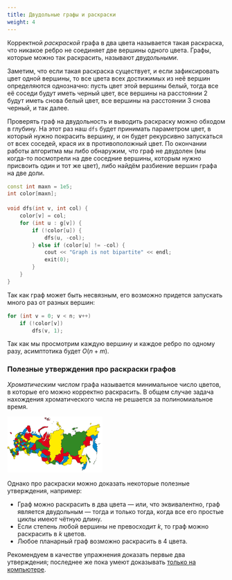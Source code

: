 ```yaml
---
title: Двудольные графы и раскраски
weight: 4
---
```


Корректной *раскраской* графа в два цвета называется такая раскраска, что никакое ребро не соединяет две вершины одного цвета. Графы, которые можно так раскрасить, называют *двудольными*.

Заметим, что если такая раскраска существует, и если зафиксировать цвет одной вершины, то все цвета всех достижимых из неё вершин определяются однозначно: пусть цвет этой вершины белый, тогда все её соседи будут иметь черный цвет, все вершины на расстоянии 2 будут иметь снова белый цвет, все вершины на расстоянии 3 снова черный, и так далее.

Проверять граф на двудольность и выводить раскраску можно обходом в глубину. На этот раз наш `dfs` будет принимать параметром цвет, в который нужно покрасить вершину, и он будет рекурсивно запускаться от всех соседей, крася их в противоположный цвет. По окончании работы алгоритма мы либо обнаружим, что граф не двудолен (мы когда-то посмотрели на две соседние вершины, которым нужно присвоить один и тот же цвет), либо найдём разбиение вершин графа на две доли.

```cpp
const int maxn = 1e5;
int color[maxn];

void dfs(int v, int col) {
    color[v] = col;
    for (int u : g[v]) {
        if (!color[u]) {
            dfs(u, -col);
        } else if (color[u] != -col) {
            cout << "Graph is not bipartite" << endl;
            exit(0);
        }
    }
}
```

Так как граф может быть несвязным, его возможно придется запускать много раз от разных вершин:

```cpp
for (int v = 0; v < n; v++)
    if (!color[v])
        dfs(v, 1);
```

Так как мы просмотрим каждую вершину и каждое ребро по одному разу, асимптотика будет $O(n + m)$.

### Полезные утверждения про раскраски графов

*Хроматическим числом* графа называется минимальное число цветов, в которые его можно корректно раскрасить. В общем случае задача нахождения хроматического числа не решается за полиномиальное время.

![Любую карту можно представить как планарный граф, где страны — вершины, а границы — ребра](/api/algorithm/img/russia.png)

Однако про раскраски можно доказать некоторые полезные утверждения, например:

- Граф можно раскрасить в два цвета — или, что эквивалентно, граф является двудольным — тогда и только тогда, когда все его простые циклы имеют чётную длину.
- Если степень любой вершины не превосходит $k$, то граф можно раскрасить в $k$ цветов.
- Любое планарный граф возможно раскрасить в 4 цвета.

Рекомендуем в качестве упражнения доказать первые два утверждения; последнее же пока умеют доказывать [только на компьютере](https://neerc.ifmo.ru/wiki/index.php?title=%D0%9F%D1%80%D0%BE%D0%B1%D0%BB%D0%B5%D0%BC%D0%B0_%D1%87%D0%B5%D1%82%D1%8B%D1%80%D1%91%D1%85_%D0%BA%D1%80%D0%B0%D1%81%D0%BE%D0%BA).
